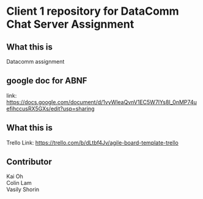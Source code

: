 # Client 1 repository for DataComm Chat Server Assignment

## What this is
Datacomm assignment 

## google doc for ABNF
link: https://docs.google.com/document/d/1vyWleaQvnV1EC5W7lYs8I_0nMP74uefihccusRX5GXs/edit?usp=sharing

## What this is
Trello Link: https://trello.com/b/dLtbf4Jv/agile-board-template-trello

## Contributor
Kai Oh  <br>
Colin Lam <br>
Vasily Shorin <br>

